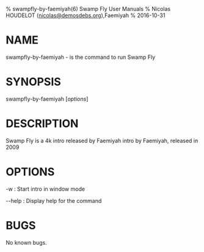 % swampfly-by-faemiyah(6) Swamp Fly User Manuals
% Nicolas HOUDELOT (nicolas@demosdebs.org),Faemiyah
% 2016-10-31

# NAME
swampfly-by-faemiyah - is the command to run Swamp Fly 

# SYNOPSIS
swampfly-by-faemiyah [*options*]

# DESCRIPTION
Swamp Fly  is a 4k intro released by Faemiyah
intro by Faemiyah, released in 2009

# OPTIONS

\-w
:   Start intro in window mode

\--help
:   Display help for the command

# BUGS
No known bugs.
